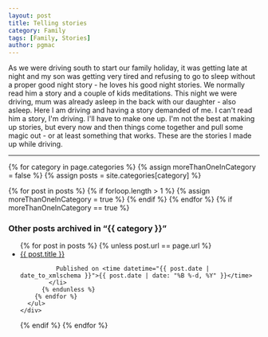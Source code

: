 ```yaml
---
layout: post
title: Telling stories
category: Family
tags: [Family, Stories]
author: pgmac
---
```


As we were driving south to start our family holiday, it was getting late at night and my son was getting very tired and refusing to go to sleep without a proper good night story - he loves his good night stories.
We normally read him a story and a couple of kids meditations.
This night we were driving, mum was already asleep in the back with our daughter - also asleep.
Here I am driving and having a story demanded of me.
I can't read him a story, I'm driving.
I'll have to make one up.
I'm not the best at making up stories, but every now and then things come together and pull some magic out - or at least something that works.
These are the stories I made up while driving.

****

{% for category in page.categories %}
  {% assign moreThanOneInCategory = false %}
  {% assign posts = site.categories[category] %}

  {% for post in posts %}
    {% if forloop.length > 1 %}
      {% assign moreThanOneInCategory = true %}
    {% endif %}
  {% endfor %}
  {% if moreThanOneInCategory == true %}
    <div class="related-posts">
      <h3>Other posts archived in “{{ category }}”</h3>
      <ul>
        {% for post in posts %}
          {% unless post.url == page.url %}
            <li>
              <a href="{{ post.url | prepend: site.baseurl }}">{{ post.title }}</a>

              Published on <time datetime="{{ post.date | date_to_xmlschema }}">{{ post.date | date: "%B %-d, %Y" }}</time>
            </li>
          {% endunless %}
        {% endfor %}
      </ul>
    </div>
  {% endif %}
{% endfor %}

